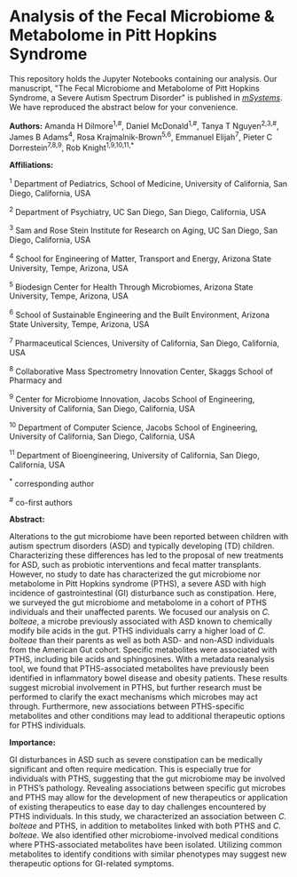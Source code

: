 # Analysis of the Fecal Microbiome & Metabolome in Pitt Hopkins Syndrome 


This repository holds the Jupyter Notebooks containing our analysis.
Our manuscript, "The Fecal Microbiome and Metabolome of Pitt Hopkins Syndrome, 
a Severe Autism Spectrum Disorder" is published in 
[_mSystems_](https://journals.asm.org/doi/10.1128/mSystems.01006-21). We have reproduced the abstract below for your convenience. 

**Authors:** Amanda H Dilmore<sup>1,#</sup>, Daniel McDonald<sup>1,#</sup>, 
Tanya T Nguyen<sup>2,3,#</sup>, James B Adams<sup>4</sup>, 
Rosa Krajmalnik-Brown<sup>5,6</sup>, Emmanuel Elijah<sup>7</sup>, 
Pieter C Dorrestein<sup>7,8,9</sup>, Rob Knight<sup>1,9,10,11,*</sup>

**Affiliations:**

<sup>1</sup> Department of Pediatrics, School of Medicine, University of California, San Diego, California, USA

<sup>2</sup> Department of Psychiatry, UC San Diego, San Diego, California, USA

<sup>3</sup> Sam and Rose Stein Institute for Research on Aging, UC San Diego, San Diego, California, USA

<sup>4</sup> School for Engineering of Matter, Transport and Energy, Arizona State University, Tempe, Arizona, USA

<sup>5</sup> Biodesign Center for Health Through Microbiomes, Arizona State University, Tempe, Arizona, USA

<sup>6</sup> School of Sustainable Engineering and the Built Environment, Arizona State University, Tempe, Arizona, USA

<sup>7</sup> Pharmaceutical Sciences, University of California, San Diego, California, USA

<sup>8</sup> Collaborative Mass Spectrometry Innovation Center, Skaggs School of Pharmacy and 

<sup>9</sup> Center for Microbiome Innovation, Jacobs School of Engineering, University of California, San Diego, California, USA

<sup>10</sup> Department of Computer Science, Jacobs School of Engineering, University of California, San Diego, California, USA

<sup>11</sup> Department of Bioengineering, University of California, San Diego, California, USA

<sup>*</sup> corresponding author

<sup>#</sup> co-first authors

**Abstract:**

Alterations to the gut microbiome have been reported between children with autism spectrum disorders (ASD) and typically developing (TD) children. 
Characterizing these differences has led to the proposal of new treatments for ASD, such as probiotic interventions and fecal matter transplants. 
However, no study to date has characterized the gut microbiome nor metabolome in Pitt Hopkins syndrome (PTHS), a severe ASD with high incidence of 
gastrointestinal (GI) disturbance such as constipation. Here, we surveyed the gut microbiome and metabolome in a cohort of PTHS individuals and 
their unaffected parents. We focused our analysis on _C. bolteae_, a microbe previously associated with ASD known to chemically modify bile acids in 
the gut. PTHS individuals carry a higher load of _C. bolteae_ than their parents as well as both ASD- and non-ASD individuals from the American Gut 
cohort. Specific metabolites were associated with PTHS, including bile acids and sphingosines. With a metadata reanalysis tool, we found that 
PTHS-associated metabolites have previously been identified in inflammatory bowel disease and obesity patients. These results suggest microbial 
involvement in PTHS, but further research must be performed to clarify the exact mechanisms which microbes may act through. Furthermore, new 
associations between PTHS-specific metabolites and other conditions may lead to additional therapeutic options for PTHS individuals. 

**Importance:**

GI disturbances in ASD such as severe constipation can be medically significant and often require medication. This is especially true for individuals 
with PTHS, suggesting that the gut microbiome may be involved in PTHS’s pathology. Revealing associations between specific gut microbes and PTHS may 
allow for the development of new therapeutics or application of existing therapeutics to ease day to day challenges encountered by PTHS individuals. 
In this study, we characterized an association between _C. bolteae_ and PTHS, in addition to metabolites linked with both PTHS and _C. bolteae_. We also 
identified other microbiome-involved medical conditions where PTHS-associated metabolites have been isolated. Utilizing common metabolites to identify 
conditions with similar phenotypes may suggest new therapeutic options for GI-related symptoms. 
